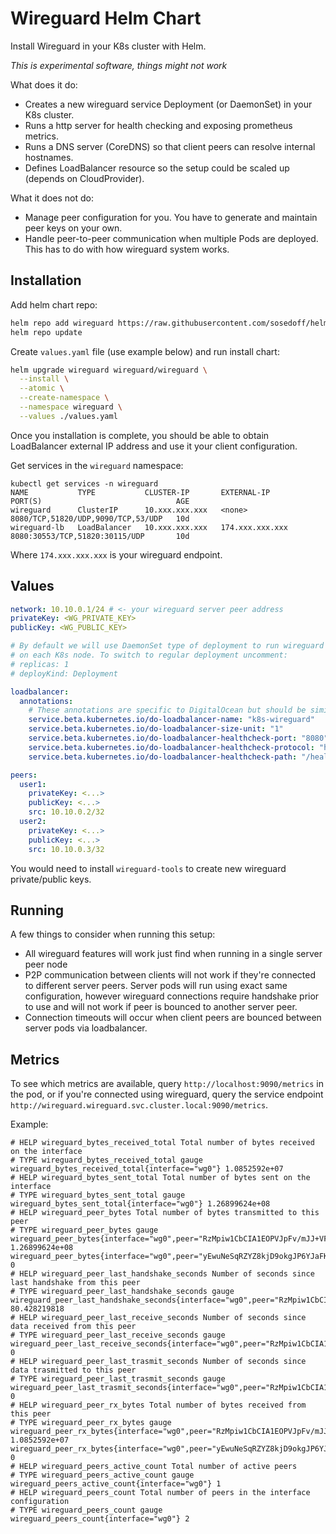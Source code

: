 # Wireguard Helm Chart

Install Wireguard in your K8s cluster with Helm.

_This is experimental software, things might not work_

What does it do:

- Creates a new wireguard service Deployment (or DaemonSet) in your K8s cluster.
- Runs a http server for health checking and exposing prometheus metrics.
- Runs a DNS server (CoreDNS) so that client peers can resolve internal hostnames.
- Defines LoadBalancer resource so the setup could be scaled up (depends on CloudProvider).

What it does not do:

- Manage peer configuration for you. You have to generate and maintain peer keys on your own.
- Handle peer-to-peer communication when multiple Pods are deployed. This has to do with how wireguard system works.

## Installation

Add helm chart repo:

```bash
helm repo add wireguard https://raw.githubusercontent.com/sosedoff/helm-wireguard/main/repo/
helm repo update
```

Create `values.yaml` file (use example below) and run install chart:

```bash
helm upgrade wireguard wireguard/wireguard \
  --install \
  --atomic \
  --create-namespace \
  --namespace wireguard \
  --values ./values.yaml
```

Once you installation is complete, you should be able to obtain LoadBalancer external
IP address and use it your client configuration.

Get services in the `wireguard` namespace:

```
kubectl get services -n wireguard
NAME           TYPE           CLUSTER-IP       EXTERNAL-IP       PORT(S)                              AGE
wireguard      ClusterIP      10.xxx.xxx.xxx   <none>            8080/TCP,51820/UDP,9090/TCP,53/UDP   10d
wireguard-lb   LoadBalancer   10.xxx.xxx.xxx   174.xxx.xxx.xxx   8080:30553/TCP,51820:30115/UDP       10d
```

Where `174.xxx.xxx.xxx` is your wireguard endpoint.

## Values

```yaml
network: 10.10.0.1/24 # <- your wireguard server peer address
privateKey: <WG_PRIVATE_KEY>
publicKey: <WG_PUBLIC_KEY>

# By default we will use DaemonSet type of deployment to run wireguard server peer
# on each K8s node. To switch to regular deployment uncomment:
# replicas: 1
# deployKind: Deployment

loadbalancer:
  annotations:
    # These annotations are specific to DigitalOcean but should be similar in other cloud providers.
    service.beta.kubernetes.io/do-loadbalancer-name: "k8s-wireguard"
    service.beta.kubernetes.io/do-loadbalancer-size-unit: "1"
    service.beta.kubernetes.io/do-loadbalancer-healthcheck-port: "8080"
    service.beta.kubernetes.io/do-loadbalancer-healthcheck-protocol: "http"
    service.beta.kubernetes.io/do-loadbalancer-healthcheck-path: "/health"

peers:
  user1:
    privateKey: <...>
    publicKey: <...>
    src: 10.10.0.2/32
  user2:
    privateKey: <...>
    publicKey: <...>
    src: 10.10.0.3/32
```

You would need to install `wireguard-tools` to create new wireguard private/public keys.

## Running

A few things to consider when running this setup:

- All wireguard features will work just find when running in a single server peer node
- P2P communication between clients will not work if they're connected to different server peers. Server pods will run using exact same configuration, however wireguard connections require handshake prior to use and will not work if peer is bounced to another server peer.
- Connection timeouts will occur when client peers are bounced between server pods via loadbalancer.

## Metrics

To see which metrics are available, query `http://localhost:9090/metrics` in the pod,
or if you're connected using wireguard, query the service endpoint `http://wireguard.wireguard.svc.cluster.local:9090/metrics`.

Example:

```prometheus
# HELP wireguard_bytes_received_total Total number of bytes received on the interface
# TYPE wireguard_bytes_received_total gauge
wireguard_bytes_received_total{interface="wg0"} 1.0852592e+07
# HELP wireguard_bytes_sent_total Total number of bytes sent on the interface
# TYPE wireguard_bytes_sent_total gauge
wireguard_bytes_sent_total{interface="wg0"} 1.26899624e+08
# HELP wireguard_peer_bytes Total number of bytes transmitted to this peer
# TYPE wireguard_peer_bytes gauge
wireguard_peer_bytes{interface="wg0",peer="RzMpiw1CbCIA1EOPVJpFv/mJJ+VFxSZTgLY3Fc1M4Vo="} 1.26899624e+08
wireguard_peer_bytes{interface="wg0",peer="yEwuNeSqRZYZ8kjD9okgJP6YJaFKxNXD2dGqxVhLlGk="} 0
# HELP wireguard_peer_last_handshake_seconds Number of seconds since last handshake from this peer
# TYPE wireguard_peer_last_handshake_seconds gauge
wireguard_peer_last_handshake_seconds{interface="wg0",peer="RzMpiw1CbCIA1EOPVJpFv/mJJ+VFxSZTgLY3Fc1M4Vo="} 80.428219818
# HELP wireguard_peer_last_receive_seconds Number of seconds since data received from this peer
# TYPE wireguard_peer_last_receive_seconds gauge
wireguard_peer_last_receive_seconds{interface="wg0",peer="RzMpiw1CbCIA1EOPVJpFv/mJJ+VFxSZTgLY3Fc1M4Vo="} 0
# HELP wireguard_peer_last_trasmit_seconds Number of seconds since data trasmitted to this peer
# TYPE wireguard_peer_last_trasmit_seconds gauge
wireguard_peer_last_trasmit_seconds{interface="wg0",peer="RzMpiw1CbCIA1EOPVJpFv/mJJ+VFxSZTgLY3Fc1M4Vo="} 0
# HELP wireguard_peer_rx_bytes Total number of bytes received from this peer
# TYPE wireguard_peer_rx_bytes gauge
wireguard_peer_rx_bytes{interface="wg0",peer="RzMpiw1CbCIA1EOPVJpFv/mJJ+VFxSZTgLY3Fc1M4Vo="} 1.0852592e+07
wireguard_peer_rx_bytes{interface="wg0",peer="yEwuNeSqRZYZ8kjD9okgJP6YJaFKxNXD2dGqxVhLlGk="} 0
# HELP wireguard_peers_active_count Total number of active peers
# TYPE wireguard_peers_active_count gauge
wireguard_peers_active_count{interface="wg0"} 1
# HELP wireguard_peers_count Total number of peers in the interface configuration
# TYPE wireguard_peers_count gauge
wireguard_peers_count{interface="wg0"} 2
```
